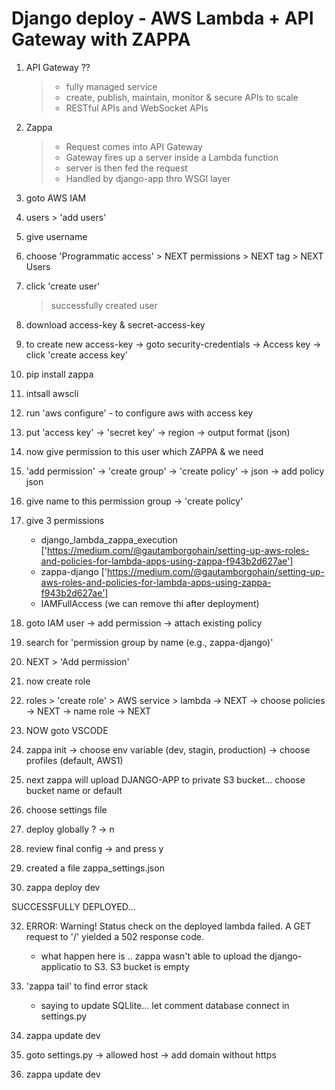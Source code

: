 # Django deploy - AWS Lambda + API Gateway with ZAPPA

1. API Gateway ??

   > - fully managed service
   > - create, publish, maintain, monitor & secure APIs to scale
   > - RESTful APIs and WebSocket APIs

2. Zappa

   > - Request comes into API Gateway
   > - Gateway fires up a server inside a Lambda function
   > - server is then fed the request
   > - Handled by django-app thro WSGI layer

3. goto AWS IAM
4. users > 'add users'
5. give username
6. choose 'Programmatic access' > NEXT permissions > NEXT tag > NEXT Users
7. click 'create user'
   > successfully created user
8. download access-key & secret-access-key
9. to create new access-key -> goto security-credentials -> Access key -> click 'create access key'
10. pip install zappa
11. intsall awscli
12. run 'aws configure' - to configure aws with access key
13. put 'access key' -> 'secret key' -> region -> output format (json)
14. now give permission to this user which ZAPPA & we need
15. 'add permission' -> 'create group' -> 'create policy' -> json -> add policy json

16. give name to this permission group -> 'create policy'

17. give 3 permissions

    - django_lambda_zappa_execution ['https://medium.com/@gautamborgohain/setting-up-aws-roles-and-policies-for-lambda-apps-using-zappa-f943b2d627ae']
    - zappa-django ['https://medium.com/@gautamborgohain/setting-up-aws-roles-and-policies-for-lambda-apps-using-zappa-f943b2d627ae']
    - IAMFullAccess (we can remove thi after deployment)

18. goto IAM user -> add permission -> attach existing policy
19. search for 'permission group by name (e.g., zappa-django)'
20. NEXT > 'Add permission'
21. now create role
22. roles > 'create role' > AWS service > lambda -> NEXT -> choose policies -> NEXT -> name role -> NEXT

23. NOW goto VSCODE 
24. zappa init -> choose env variable (dev, stagin, production) -> choose profiles (default, AWS1)
26. next zappa will upload DJANGO-APP to private S3 bucket... choose bucket name or default
27. choose settings file
28. deploy globally ? -> n
29. review final config -> and press y
30. created a file zappa_settings.json
31. zappa deploy dev

SUCCESSFULLY DEPLOYED... 

32. ERROR: Warning! Status check on the deployed lambda failed. A GET request to '/' yielded a 502 response code.
    - what happen here is .. zappa wasn't able to upload the django-applicatio to S3. S3 bucket is empty
33. 'zappa tail' to find error stack
    - saying to update SQLlite... let comment database connect in settings.py

34. zappa update dev

35. goto settings.py -> allowed host -> add domain without https 
36. zappa update dev